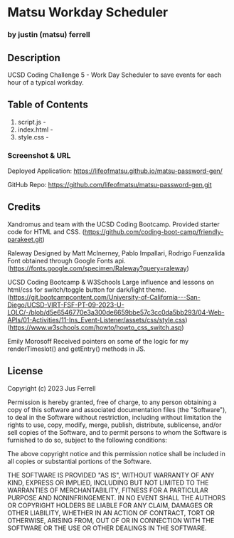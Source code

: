 # Matsu Workday Scheduler
### by justin (matsu) ferrell

## Description
UCSD Coding Challenge 5 - Work Day Scheduler to save events for each hour of a typical workday.


## Table of Contents
1. script.js - 
2. index.html - 
3. style.css - 

### Screenshot & URL
Deployed Application: https://lifeofmatsu.github.io/matsu-password-gen/

GitHub Repo: https://github.com/lifeofmatsu/matsu-password-gen.git



## Credits
Xandromus and team with the UCSD Coding Bootcamp.
Provided starter code for HTML and CSS.
(https://github.com/coding-boot-camp/friendly-parakeet.git)

Raleway Designed by Matt McInerney, Pablo Impallari, Rodrigo Fuenzalida
Font obtained through Google Fonts api.
(https://fonts.google.com/specimen/Raleway?query=raleway)

UCSD Coding Bootcamp & W3Schools 
Large influence and lessons on html/css for switch/toggle button for dark/light theme.
(https://git.bootcampcontent.com/University-of-California---San-Diego/UCSD-VIRT-FSF-PT-09-2023-U-LOLC/-/blob/d5e6546770e3a300de6659bbe57c3cc0da5bb293/04-Web-APIs/01-Activities/11-Ins_Event-Listener/assets/css/style.css)
(https://www.w3schools.com/howto/howto_css_switch.asp)

Emily Morosoff
Received pointers on some of the logic for my renderTimeslot() and getEntry() methods in JS.

## License
Copyright (c) 2023 Jus Ferrell

Permission is hereby granted, free of charge, to any person obtaining a copy
of this software and associated documentation files (the "Software"), to deal
in the Software without restriction, including without limitation the rights
to use, copy, modify, merge, publish, distribute, sublicense, and/or sell
copies of the Software, and to permit persons to whom the Software is
furnished to do so, subject to the following conditions:

The above copyright notice and this permission notice shall be included in all
copies or substantial portions of the Software.

THE SOFTWARE IS PROVIDED "AS IS", WITHOUT WARRANTY OF ANY KIND, EXPRESS OR
IMPLIED, INCLUDING BUT NOT LIMITED TO THE WARRANTIES OF MERCHANTABILITY,
FITNESS FOR A PARTICULAR PURPOSE AND NONINFRINGEMENT. IN NO EVENT SHALL THE
AUTHORS OR COPYRIGHT HOLDERS BE LIABLE FOR ANY CLAIM, DAMAGES OR OTHER
LIABILITY, WHETHER IN AN ACTION OF CONTRACT, TORT OR OTHERWISE, ARISING FROM,
OUT OF OR IN CONNECTION WITH THE SOFTWARE OR THE USE OR OTHER DEALINGS IN THE
SOFTWARE.
